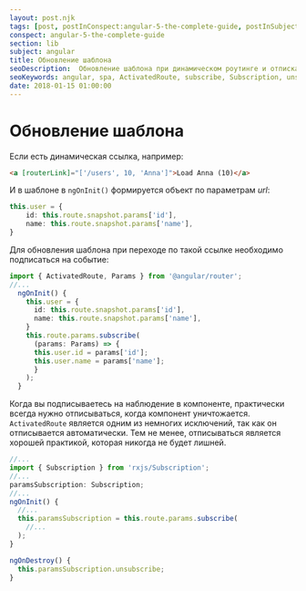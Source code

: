 ```yaml
---
layout: post.njk
tags: [post, postInConspect:angular-5-the-complete-guide, postInSubject:angular, postInSection:lib]
conspect: angular-5-the-complete-guide
section: lib
subject: angular
title: Обновление шаблона
seoDescription:  Обновление шаблона при динамическом роутинге и отписка от наблюдения.
seoKeywords: angular, spa, ActivatedRoute, subscribe, Subscription, unsubscribe
date: 2018-01-15 01:00:00
---
```

# Обновление шаблона

Если есть динамическая ссылка, например:

```html
<a [routerLink]="['/users', 10, 'Anna']">Load Anna (10)</a>
```

И в шаблоне в `ngOnInit()` формируется объект по параметрам *url*:

```typescript
this.user = {
    id: this.route.snapshot.params['id'],
    name: this.route.snapshot.params['name'],
}
```

Для обновления шаблона при переходе по такой ссылке необходимо подписаться на событие:

```typescript
import { ActivatedRoute, Params } from '@angular/router';
//...
  ngOnInit() {
    this.user = {
      id: this.route.snapshot.params['id'],
      name: this.route.snapshot.params['name'],
    }
    this.route.params.subscribe(
      (params: Params) => {
      this.user.id = params['id'];
      this.user.name = params['name'];
      }
    );
  }
```

Когда вы подписываетесь на наблюдение в компоненте, практически всегда нужно отписываться, когда компонент уничтожается. `ActivatedRoute` является одним из немногих исключений, так как он отписывается автоматически. Тем не менее, отписываться является хорошей практикой, которая никогда не будет лишней.

```typescript
//...
import { Subscription } from 'rxjs/Subscription';
//...
paramsSubscription: Subscription;
//...
ngOnInit() {
  //...
  this.paramsSubscription = this.route.params.subscribe(
    //...
  );
}

ngOnDestroy() {
  this.paramsSubscription.unsubscribe;
}	
```